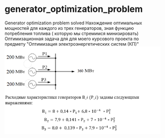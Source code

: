 # generator_optimization_problem
Generator optimization problem solved 
Нахождение оптимальных мощностей для каждого из трех генераторов, зная функцию потребления топлива ( которую мы стремимся минизировать)
Оптимизационная задача для для моего курсового проекта по предмету "Оптимизация электроэнергетических систем (КП)" 
![Screenshot](Screenshot_1.png)
